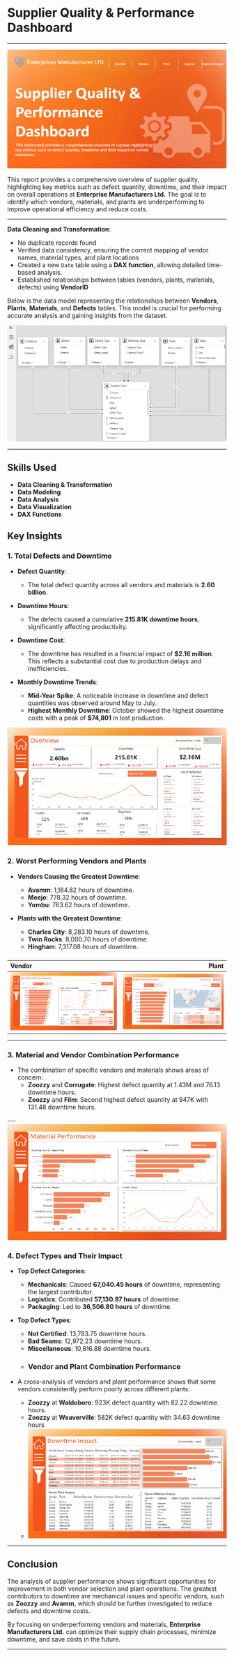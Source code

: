 # Supplier Quality & Performance Dashboard
-----
![](welcome_page.png)

This report provides a comprehensive overview of supplier quality, highlighting key metrics such as defect quantity, downtime, and their impact on overall operations at **Enterprise Manufacturers Ltd.** The goal is to identify which vendors, materials, and plants are underperforming to improve operational efficiency and reduce costs.

---

**Data Cleaning and Transformation**:
   - No duplicate records found
   -  Verified data consistency, ensuring the correct mapping of vendor names, material types, and plant locations
   - Created a new `Date` table using a **DAX function**, allowing detailed time-based analysis.
   - Established relationships between tables (vendors, plants, materials, defects) using **VendorID**

Below is the data model representing the relationships between **Vendors**, **Plants**, **Materials**, and **Defects** tables.
 This model is crucial for performing accurate analysis and gaining insights from the dataset.
 
![Data Model](data_modelling.png)

------
## Skills Used

- **Data Cleaning & Transformation**
- **Data Modeling**
- **Data Analysis**
- **Data Visualization**
- **DAX Functions**

## Key Insights

### 1. Total Defects and Downtime

- **Defect Quantity**: 
  - The total defect quantity across all vendors and materials is **2.60 billion**.
  
- **Downtime Hours**:
  - The defects caused a cumulative **215.81K downtime hours**, significantly affecting productivity.
  
- **Downtime Cost**:
  - The downtime has resulted in a financial impact of **$2.16 million**. This reflects a substantial cost due to production delays and inefficiencies.
- **Monthly Downtime Trends**:
  - **Mid-Year Spike**: A noticeable increase in downtime and defect quantities was observed around May to July.
  - **Highest Monthly Downtime**: October showed the highest downtime costs with a peak of **$74,801** in lost production.
    
![Overview](overview.png)

### 2. Worst Performing Vendors and Plants

- **Vendors Causing the Greatest Downtime**:
  - **Avamm**: 1,164.82 hours of downtime.
  - **Meejo**: 778.32 hours of downtime.
  - **Yombu**: 763.62 hours of downtime.

- **Plants with the Greatest Downtime**:
  - **Charles City**: 8,283.10 hours of downtime.
  - **Twin Rocks**: 8,000.70 hours of downtime.
  - **Hingham**: 7,317.08 hours of downtime.


###
 Vendor                   |                                      Plant                                
:------------------------------|-----------------------------------------------:         
 ![](Vendors.png) |                       ![](plant1.png)
---

### 3. Material and Vendor Combination Performance

- The combination of specific vendors and materials shows areas of concern:
  - **Zoozzy** and **Corrugate**: Highest defect quantity at 1.43M and 76.13 downtime hours.
  - **Zoozzy** and **Film**: Second highest defect quantity at 947K with 131.48 downtime hours.

--- ![](Material.png)

### 4. Defect Types and Their Impact

- **Top Defect Categories**:
  - **Mechanicals**: Caused **67,040.45 hours** of downtime, representing the largest contributor.
  - **Logistics**: Contributed **57,130.97 hours** of downtime.
  - **Packaging**: Led to **36,506.80 hours** of downtime.

- **Top Defect Types**:
  - **Not Certified**: 13,783.75 downtime hours.
  - **Bad Seams**: 12,972.23 downtime hours.
  - **Miscellaneous**: 10,816.88 downtime hours.
  - 
    ### Vendor and Plant Combination Performance
    
- A cross-analysis of vendors and plant performance shows that some vendors consistently perform poorly across different plants:
  - **Zoozzy** at **Waldoboro**: 923K defect quantity with 82.22 downtime hours.
  - **Zoozzy** at **Weaverville**: 582K defect quantity with 34.63 downtime hours
  - 
    ![](Downtime_Impact.png)


---

## Conclusion

The analysis of supplier performance shows significant opportunities for improvement in both vendor selection and plant operations. The greatest contributors to downtime are mechanical issues and specific vendors, such as **Zoozzy** and **Avamm**, which should be further investigated to reduce defects and downtime costs.

By focusing on underperforming vendors and materials, **Enterprise Manufacturers Ltd.** can optimize their supply chain processes, minimize downtime, and save costs in the future.

---

